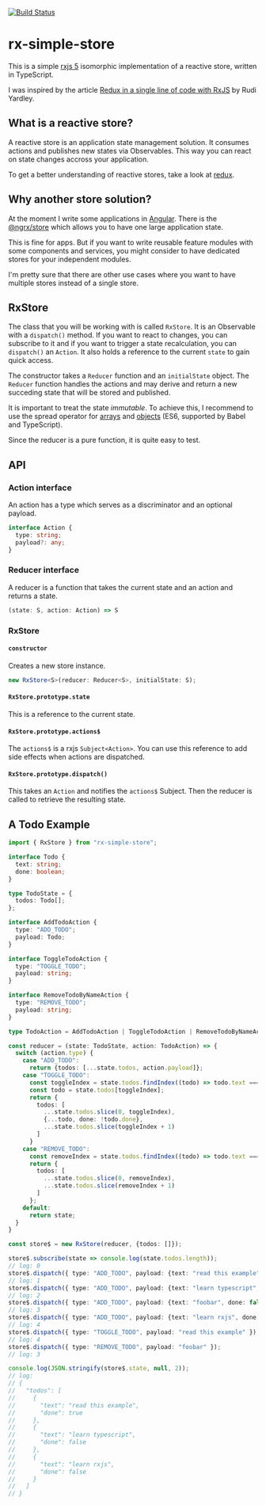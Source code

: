 [![Build Status](https://travis-ci.org/svi3c/rx-simple-store.svg?branch=master)](https://travis-ci.org/svi3c/rx-simple-store)

# rx-simple-store

This is a simple [rxjs 5](https://github.com/ReactiveX/RxJS) isomorphic implementation of a reactive store, written in TypeScript.

I was inspired by the article [Redux in a single line of code with RxJS](http://rudiyardley.com/redux-single-line-of-code-rxjs/) by Rudi Yardley.

## What is a reactive store?

A reactive store is an application state management solution. It consumes actions and publishes new states via Observables. This way you can react on state changes accross your application.

To get a better understanding of reactive stores, take a look at [redux](http://redux.js.org/docs/introduction/).

## Why another store solution?

At the moment I write some applications in [Angular](https://angular.io/). There is the [@ngrx/store](https://github.com/ngrx/store) which allows you to have one large application state.

This is fine for apps. But if you want to write reusable feature modules with some components and services, you might consider to have dedicated stores for your independent modules.

I'm pretty sure that there are other use cases where you want to have multiple stores instead of a single store.

## RxStore

The class that you will be working with is called `RxStore`. It is an Observable with a `dispatch()` method. If you want to react to changes, you can subscribe to it and if you want to trigger a state recalculation, you can `dispatch()` an `Action`. It also holds a reference to the current `state` to gain quick access.


The constructor takes a `Reducer` function and an `initialState` object.
The `Reducer` function handles the actions and may derive and return a new succeding state that will be stored and published.

It is important to treat the state *immutable*. To achieve this, I recommend to use the spread operator for [arrays](https://developer.mozilla.org/en-US/docs/Web/JavaScript/Reference/Operators/Spread_operator) and [objects](http://redux.js.org/docs/recipes/UsingObjectSpreadOperator.html) (ES6, supported by Babel and TypeScript).

Since the reducer is a pure function, it is quite easy to test.

## API


### Action interface

An action has a type which serves as a discriminator and an optional payload.
```ts
interface Action {
  type: string;
  payload?: any;
}
```

### Reducer interface

A reducer is a function that takes the current state and an action and returns a state.
```ts
(state: S, action: Action) => S
```

### RxStore

#### `constructor`

Creates a new store instance.
```ts
new RxStore<S>(reducer: Reducer<S>, initialState: S);
```

#### `RxStore.prototype.state`

This is a reference to the current state.

#### `RxStore.prototype.actions$`

The `actions$` is a rxjs `Subject<Action>`. You can use this reference to add side effects when actions are dispatched.

#### `RxStore.prototype.dispatch()`

This takes an `Action` and notifies the `actions$` Subject. Then the reducer is called to retrieve the resulting state.

## A Todo Example

```ts
import { RxStore } from "rx-simple-store";

interface Todo {
  text: string;
  done: boolean;
}

type TodoState = {
  todos: Todo[];
};

interface AddTodoAction {
  type: "ADD_TODO";
  payload: Todo;
}

interface ToggleTodoAction {
  type: "TOGGLE_TODO";
  payload: string;
}

interface RemoveTodoByNameAction {
  type: "REMOVE_TODO";
  payload: string;
}

type TodoAction = AddTodoAction | ToggleTodoAction | RemoveTodoByNameAction;

const reducer = (state: TodoState, action: TodoAction) => {
  switch (action.type) {
    case "ADD_TODO":
      return {todos: [...state.todos, action.payload]};
    case "TOGGLE_TODO":
      const toggleIndex = state.todos.findIndex((todo) => todo.text === action.payload);    
      const todo = state.todos[toggleIndex];
      return {
        todos: [
          ...state.todos.slice(0, toggleIndex),
          {...todo, done: !todo.done},
          ...state.todos.slice(toggleIndex + 1)
        ]
      }
    case "REMOVE_TODO":
      const removeIndex = state.todos.findIndex((todo) => todo.text === action.payload);
      return {
        todos: [
          ...state.todos.slice(0, removeIndex),
          ...state.todos.slice(removeIndex + 1)
        ]
      };
    default:
      return state;
  }
}

const store$ = new RxStore(reducer, {todos: []});

store$.subscribe(state => console.log(state.todos.length));
// log: 0
store$.dispatch({ type: "ADD_TODO", payload: {text: "read this example", done: false} });
// log: 1
store$.dispatch({ type: "ADD_TODO", payload: {text: "learn typescript", done: false} });
// log: 2
store$.dispatch({ type: "ADD_TODO", payload: {text: "foobar", done: false} });
// log: 3
store$.dispatch({ type: "ADD_TODO", payload: {text: "learn rxjs", done: false} });
// log: 4
store$.dispatch({ type: "TOGGLE_TODO", payload: "read this example" });
// log: 4
store$.dispatch({ type: "REMOVE_TODO", payload: "foobar" });
// log: 3

console.log(JSON.stringify(store$.state, null, 2));
// log:
// ​​​​​{​​​​​
// ​​​​​  "todos": [​​​​​
// ​​​​​    {​​​​​
// ​​​​​      "text": "read this example",​​​​​
// ​​​​​      "done": true​​​​​
// ​​​​​    },​​​​​
// ​​​​​    {​​​​​
// ​​​​​      "text": "learn typescript",​​​​​
// ​​​​​      "done": false​​​​​
// ​​​​​    },​​​​​
// ​​​​​    {​​​​​
// ​​​​​      "text": "learn rxjs",​​​​​
// ​​​​​      "done": false​​​​​
// ​​​​​    }​​​​​
// ​​​​​  ]​​​​​
// ​​​​​}​​​
```
